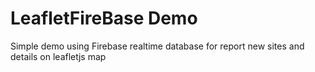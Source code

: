 # LeafletFireBase Demo

Simple demo using  Firebase realtime database for report new sites and details  on leafletjs map 
